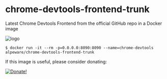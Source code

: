 # chrome-devtools-frontend-trunk

Latest Chrome Devtools Frontend from the official GitHub repo in a Docker image

![logo](https://lh4.googleusercontent.com/nOnP0piSjn9Wq3d821zhgtJbiL77VYLShSZdACIjTU86yydgurOchQFhpDIJhFouc4O0Pjc5QN4z-FvAgxaEvTdUsvEgADtFv_gkd4dNXsaLyynG3mzDtg2O51OB7YfbtDW49GFP "Logo")

```
$ docker run -it --rm -p=0.0.0.0:8090:8090 --name=chrome-devtools alpeware/chrome-devtools-frontend-trunk
```

If this image is useful, please consider donating:

[![Donate!](https://donate.alpeware.com/static/donate.png?foo)](https://donate.alpeware.com/)
